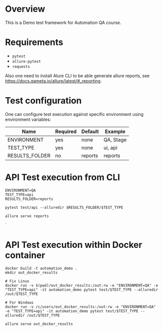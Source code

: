 # Overview
This is a Demo test framework for Automation QA course. 

# Requirements

* `pytest`
* `allure-pytest`
* `requests`

Also one need to install Alure CLI to be able generate allure reports, see https://docs.qameta.io/allure/latest/#_reporting. 

# Test configuration

One can configure test execution against specific environment using environment variables:
 
| Name                  | Required  | Default                  | Example                                               |
| --------------------  | --------- | ------------------------ |------------------------------------------------------ |
|  ENVIRONMENT          | yes       | none                     | QA, Stage   |  
|  TEST_TYPE            | yes       | none                     | ui, api     |
|  RESULTS_FOLDER       | no        | reports                  | reports     |


# API Test execution from CLI

```
ENVIRONMENT=QA
TEST_TYPE=api
RESULTS_FOLDER=reports

pytest test/api --alluredir $RESULTS_FOLDER/$TEST_TYPE

allure serve reports
```
`

# API Test execution within Docker container 

```
docker build -t automation_demo . 
mkdir out_docker_results

# Fix Linux
docker run -v $(pwd)/out_docker_results:/out:rw -e "ENVIRONMENT=QA" -e "TEST_TYPE=api" -it automation_demo pytest test/$TEST_TYPE --alluredir /out/$TEST_TYPE

# For Windows 
docker run -v /c/users/out_docker_results:/out:rw -e "ENVIRONMENT=QA" -e "TEST_TYPE=api" -it automation_demo pytest test/$TEST_TYPE --alluredir /out/$TEST_TYPE

allure serve out_docker_results
```

